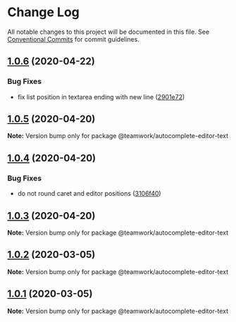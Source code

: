 # Change Log

All notable changes to this project will be documented in this file.
See [Conventional Commits](https://conventionalcommits.org) for commit guidelines.

## [1.0.6](https://github.com/Teamwork/autocomplete/compare/@teamwork/autocomplete-editor-text@1.0.5...@teamwork/autocomplete-editor-text@1.0.6) (2020-04-22)


### Bug Fixes

* fix list position in textarea ending with new line ([2901e72](https://github.com/Teamwork/autocomplete/commit/2901e725392aed1637edb9d6ea13b2eab06bc181))





## [1.0.5](https://github.com/Teamwork/autocomplete/compare/@teamwork/autocomplete-editor-text@1.0.4...@teamwork/autocomplete-editor-text@1.0.5) (2020-04-20)

**Note:** Version bump only for package @teamwork/autocomplete-editor-text





## [1.0.4](https://github.com/Teamwork/autocomplete/compare/@teamwork/autocomplete-editor-text@1.0.3...@teamwork/autocomplete-editor-text@1.0.4) (2020-04-20)


### Bug Fixes

* do not round caret and editor positions ([3106f40](https://github.com/Teamwork/autocomplete/commit/3106f400ec9a861d3ecbfce4068fc62e3cdab76b))





## [1.0.3](https://github.com/Teamwork/autocomplete/compare/@teamwork/autocomplete-editor-text@1.0.2...@teamwork/autocomplete-editor-text@1.0.3) (2020-04-20)

**Note:** Version bump only for package @teamwork/autocomplete-editor-text





## [1.0.2](https://github.com/Teamwork/autocomplete/compare/@teamwork/autocomplete-editor-text@1.0.1...@teamwork/autocomplete-editor-text@1.0.2) (2020-03-05)

**Note:** Version bump only for package @teamwork/autocomplete-editor-text





## [1.0.1](https://github.com/Teamwork/autocomplete/compare/@teamwork/autocomplete-editor-text@1.0.0...@teamwork/autocomplete-editor-text@1.0.1) (2020-03-05)

**Note:** Version bump only for package @teamwork/autocomplete-editor-text
